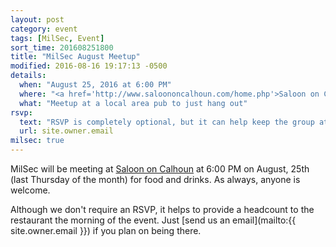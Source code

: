 ```yaml
---
layout: post
category: event
tags: [MilSec, Event]
sort_time: 201608251800
title: "MilSec August Meetup"
modified: 2016-08-16 19:17:13 -0500
details:
  when: "August 25, 2016 at 6:00 PM"
  where: "<a href='http://www.saloononcalhoun.com/home.php'>Saloon on Calhoun</a>"
  what: "Meetup at a local area pub to just hang out"
rsvp:
  text: "RSVP is completely optional, but it can help keep the group at the same table"
  url: site.owner.email
milsec: true
---
```

MilSec will be meeting at [Saloon on Calhoun](http://www.saloononcalhoun.com/home.php) at 6:00 PM on August, 25th (last Thursday of the month) for food and drinks. As always, anyone is welcome.

Although we don't require an RSVP, it helps to provide a headcount to the restaurant the morning of the event. Just [send us an email](mailto:{{ site.owner.email }}) if you plan on being there.

